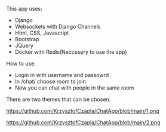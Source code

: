 This app uses:
- Django
- Websockets with Django Channels
- Html, CSS, Javascript
- Bootstrap
- JQuery
- Docker with Redis(Neccesery to use the app)

How to use:
 - Login in with username and passowrd
 - In /chat/ choose room to join
 - Now you can chat with people in the same room

There are two themes that can be chosen.

https://github.com/KrzysztofCzapla/ChatApp/blob/main/1.png

https://github.com/KrzysztofCzapla/ChatApp/blob/main/2.png

